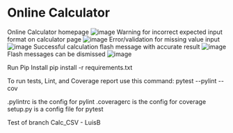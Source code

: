 # Online Calculator
Online Calculator homepage
![image](https://user-images.githubusercontent.com/522095/145614569-cdbb2f8f-566c-48fb-939d-f74a9bfb4ff1.png)
Warning for incorrect expected input format on calculator page
![image](https://user-images.githubusercontent.com/522095/145614323-1d287768-07c1-45e0-bfcd-7154414f5bf8.png)
Error/validation for missing value input
![image](https://user-images.githubusercontent.com/522095/145614360-084b5ec9-8d1a-4855-bbbe-edc45ad446a7.png)
Successful calculation flash message with accurate result
![image](https://user-images.githubusercontent.com/522095/145614399-be594097-8a75-43d2-8da2-1940a7262e1e.png)
Flash messages can be dismissed
![image](https://user-images.githubusercontent.com/522095/145614443-348d3b9f-8f34-499c-a385-975ce6cdf190.png)

Run Pip Install
pip install -r requirements.txt

To run tests, Lint, and Coverage report use this command:
pytest  --pylint --cov

.pylintrc is the config for pylint
.coveragerc is the config for coverage
setup.py is a config file for pytest

Test of branch Calc_CSV - LuisB
